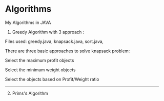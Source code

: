 # Algorithms
My Algorithms in JAVA
 
 1. Greedy Algorithm with 3 approach : 
 
 Files used: greedy.java, knapsack.java, sort.java, 
 
 There are three basic approaches to solve knapsack problem:
 
 Select the maximum profit objects
 
 Select the minimum weight objects
 
 Select the objects based on Profit/Weight ratio
 
 -------------------------------------------------- 
 2.  Prims's Algorithm
